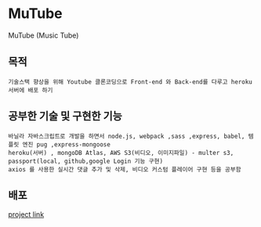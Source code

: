 # MuTube

MuTube (Music Tube)

## 목적
    기술스택 향상을 위해 Youtube 클론코딩으로 Front-end 와 Back-end를 다루고 heroku 서버에 배포 하기

## 공부한 기술 및 구현한 기능
    바닐라 자바스크립트로 개발을 하면서 node.js, webpack ,sass ,express, babel, 템플릿 엔진 pug ,express-mongoose 
    heroku(서버) , mongoDB Atlas, AWS S3(비디오, 이미지파일) - multer s3, passport(local, github,google Login 기능 구현)
    axios 를 사용한 실시간 댓글 추가 및 삭제, 비디오 커스텀 플레이어 구현 등을 공부함

## 배포 
  [project link](https://powerful-fortress-80578.herokuapp.com)

